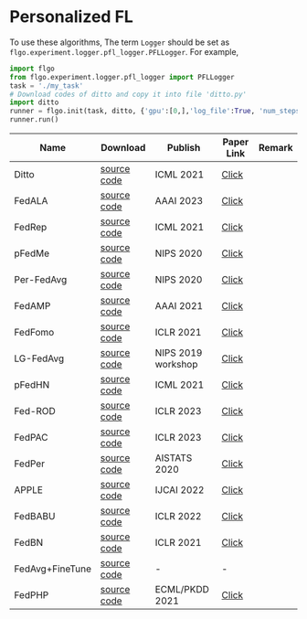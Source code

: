 # Personalized FL

To use these algorithms, The term `Logger` should be set as `flgo.experiment.logger.pfl_logger.PFLLogger`. For example,
```python
import flgo
from flgo.experiment.logger.pfl_logger import PFLLogger
task = './my_task'
# Download codes of ditto and copy it into file 'ditto.py'
import ditto
runner = flgo.init(task, ditto, {'gpu':[0,],'log_file':True, 'num_steps':5}, Logger=PFLLogger)
runner.run()
```

| **Name**        | **Download**                                                                                              | **Publish**        | **Paper Link**                                               | **Remark** |
|-----------------|-----------------------------------------------------------------------------------------------------------|--------------------|--------------------------------------------------------------|------------|
| Ditto           | [source code](https://raw.githubusercontent.com/WwZzz/easyFL/FLGo/resources/algorithm/ditto.py)           | ICML 2021          | [Click](http://arxiv.org/abs/2007.14390)                     |            |
| FedALA          | [source code](https://raw.githubusercontent.com/WwZzz/easyFL/FLGo/resources/algorithm/fedala.py)          | AAAI 2023          | [Click](http://arxiv.org/abs/2212.01197)                     |            |
| FedRep          | [source code](https://raw.githubusercontent.com/WwZzz/easyFL/FLGo/resources/algorithm/fedrep.py)          | ICML 2021          | [Click](http://arxiv.org/abs/2102.07078)                     |            |
| pFedMe          | [source code](https://raw.githubusercontent.com/WwZzz/easyFL/FLGo/resources/algorithm/pfedme.py)          | NIPS 2020          | [Click](http://arxiv.org/abs/2006.08848)                     |            |                                         |
| Per-FedAvg      | [source code](https://raw.githubusercontent.com/WwZzz/easyFL/FLGo/resources/algorithm/perfedavg.py)       | NIPS 2020          | [Click](http://arxiv.org/abs/2002.07948)                     |            |
| FedAMP          | [source code](https://raw.githubusercontent.com/WwZzz/easyFL/FLGo/resources/algorithm/fedamp.py)          | AAAI 2021          | [Click](http://arxiv.org/abs/2007.03797)                     |            |
| FedFomo         | [source code](https://raw.githubusercontent.com/WwZzz/easyFL/FLGo/resources/algorithm/fedfomo.py)         | ICLR 2021          | [Click](http://arxiv.org/abs/2012.08565)                     |            |
| LG-FedAvg       | [source code](https://raw.githubusercontent.com/WwZzz/easyFL/FLGo/resources/algorithm/lgfedavg.py)        | NIPS 2019 workshop | [Click](http://arxiv.org/abs/2001.01523)                     |            |
| pFedHN          | [source code](https://raw.githubusercontent.com/WwZzz/easyFL/FLGo/resources/algorithm/pfedhn.py)          | ICML 2021          | [Click](https://proceedings.mlr.press/v139/shamsian21a.html) |            |
| Fed-ROD         | [source code](https://raw.githubusercontent.com/WwZzz/easyFL/FLGo/resources/algorithm/fedrod.py)          | ICLR 2023          | [Click](https://openreview.net/forum?id=I1hQbx10Kxn)         |            |
| FedPAC          | [source code](https://raw.githubusercontent.com/WwZzz/easyFL/FLGo/resources/algorithm/fedpac.py)          | ICLR 2023          | [Click](http://arxiv.org/abs/2306.11867)                     |            |
| FedPer          | [source code](https://raw.githubusercontent.com/WwZzz/easyFL/FLGo/resources/algorithm/fedper.py)          | AISTATS 2020       | [Click](https://arxiv.org/abs/1912.00818)                    |            |
| APPLE           | [source code](https://raw.githubusercontent.com/WwZzz/easyFL/FLGo/resources/algorithm/apple.py)           | IJCAI 2022         | [Click](https://www.ijcai.org/proceedings/2022/301)          |            |
| FedBABU         | [source code](https://raw.githubusercontent.com/WwZzz/easyFL/FLGo/resources/algorithm/fedbabu.py)         | ICLR 2022          | [Click](https://arxiv.org/abs/2106.06042)                    |            |
| FedBN           | [source code](https://raw.githubusercontent.com/WwZzz/easyFL/FLGo/resources/algorithm/fedbn.py)           | ICLR 2021          | [Click](https://openreview.net/pdf?id=6YEQUn0QICG)           |            |
| FedAvg+FineTune | [source code](https://raw.githubusercontent.com/WwZzz/easyFL/FLGo/resources/algorithm/fedavg_finetune.py) | -                  | -                                                            |            |
| FedPHP          | [source code](https://raw.githubusercontent.com/WwZzz/easyFL/FLGo/resources/algorithm/fedphp.py)          | ECML/PKDD 2021     | [Click](https://dl.acm.org/doi/abs/10.1007/978-3-030-86486-6_36)                                                    |            |
